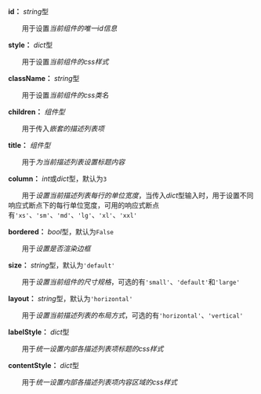 **id：** *string*型

　　用于设置*当前组件的唯一id信息*

**style：** *dict*型

　　用于设置*当前组件的css样式*

**className：** *string*型

　　用于设置*当前组件的css类名*

**children：** *组件型*

　　用于传入*嵌套的描述列表项*

**title：** *组件型*

　　用于*为当前描述列表设置标题内容*

**column：** *int*或*dict*型，默认为`3`

　　用于*设置当前描述列表每行的单位宽度*，当传入*dict*型输入时，用于设置不同响应式断点下的每行单位宽度，可用的响应式断点有`'xs'`、`'sm'`、`'md'`、`'lg'`、`'xl'`、`'xxl'`

**bordered：** *bool*型，默认为`False`

　　用于*设置是否渲染边框*

**size：** *string*型，默认为`'default'`

　　用于*设置当前组件的尺寸规格*，可选的有`'small'`、`'default'`和`'large'`

**layout：** *string*型，默认为`'horizontal'`

　　用于*设置当前描述列表的布局方式*，可选的有`'horizontal'`、`'vertical'`

**labelStyle：** *dict*型

　　用于*统一设置内部各描述列表项标题的css样式*

**contentStyle：** *dict*型

　　用于*统一设置内部各描述列表项内容区域的css样式*



